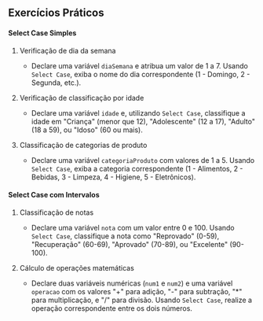 ## Exercícios Práticos

#### Select Case Simples

1. Verificação de dia da semana
    - Declare uma variável `diaSemana` e atribua um valor de 1 a 7. Usando `Select Case`, exiba o nome do dia correspondente (1 - Domingo, 2 - Segunda, etc.).

1. Verificação de classificação por idade
    - Declare uma variável `idade` e, utilizando `Select Case`, classifique a idade em "Criança" (menor que 12), "Adolescente" (12 a 17), "Adulto" (18 a 59), ou "Idoso" (60 ou mais).

1. Classificação de categorias de produto
    - Declare uma variável `categoriaProduto` com valores de 1 a 5. Usando `Select Case`, exiba a categoria correspondente (1 - Alimentos, 2 - Bebidas, 3 - Limpeza, 4 - Higiene, 5 - Eletrônicos).

#### Select Case com Intervalos

1. Classificação de notas
    - Declare uma variável `nota` com um valor entre 0 e 100. Usando `Select Case`, classifique a nota como "Reprovado" (0-59), "Recuperação" (60-69), "Aprovado" (70-89), ou "Excelente" (90-100).

1. Cálculo de operações matemáticas
    - Declare duas variáveis numéricas (`num1` e `num2`) e uma variável `operacao` com os valores "+" para adição, "-" para subtração, "*" para multiplicação, e "/" para divisão. Usando `Select Case`, realize a operação correspondente entre os dois números.
